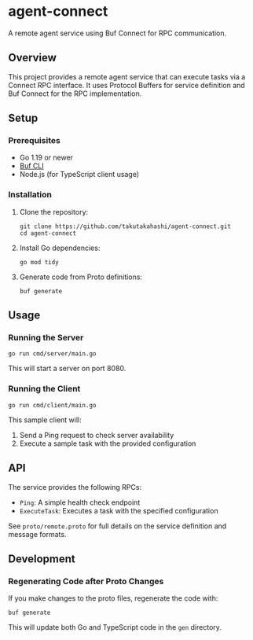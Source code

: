 # agent-connect

A remote agent service using Buf Connect for RPC communication.

## Overview

This project provides a remote agent service that can execute tasks via a Connect RPC interface. It uses Protocol Buffers for service definition and Buf Connect for the RPC implementation.

## Setup

### Prerequisites

- Go 1.19 or newer
- [Buf CLI](https://buf.build/product/cli/)
- Node.js (for TypeScript client usage)

### Installation

1. Clone the repository:
   ```
   git clone https://github.com/takutakahashi/agent-connect.git
   cd agent-connect
   ```

2. Install Go dependencies:
   ```
   go mod tidy
   ```

3. Generate code from Proto definitions:
   ```
   buf generate
   ```

## Usage

### Running the Server

```
go run cmd/server/main.go
```

This will start a server on port 8080.

### Running the Client

```
go run cmd/client/main.go
```

This sample client will:
1. Send a Ping request to check server availability
2. Execute a sample task with the provided configuration

## API

The service provides the following RPCs:

- `Ping`: A simple health check endpoint
- `ExecuteTask`: Executes a task with the specified configuration

See `proto/remote.proto` for full details on the service definition and message formats.

## Development

### Regenerating Code after Proto Changes

If you make changes to the proto files, regenerate the code with:

```
buf generate
```

This will update both Go and TypeScript code in the `gen` directory.
